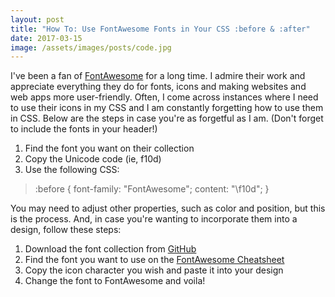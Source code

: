 ```yaml
---
layout: post
title: "How To: Use FontAwesome Fonts in Your CSS :before & :after"
date: 2017-03-15
image: /assets/images/posts/code.jpg
---
```

I've been a fan of [FontAwesome](http://fontawesome.io/) for a long time. I admire their work and appreciate everything they do for fonts, icons and making websites and web apps more user-friendly. Often, I come across instances where I need to use their icons in my CSS and I am constantly forgetting how to use them in CSS. Below are the steps in case you're as forgetful as I am. (Don't forget to include the fonts in your header!)

1.  Find the font you want on their collection
2.  Copy the Unicode code (ie, f10d)
3.  Use the following CSS:

> :before { font-family: "FontAwesome"; content: "\f10d"; }

You may need to adjust other properties, such as color and position, but this is the process. And, in case you're wanting to incorporate them into a design, follow these steps:

1.  Download the font collection from [GitHub](https://github.com/FortAwesome/Font-Awesome)
2.  Find the font you want to use on the [FontAwesome Cheatsheet](http://fontawesome.io/cheatsheet/)
3.  Copy the icon character you wish and paste it into your design
4.  Change the font to FontAwesome and voila!
